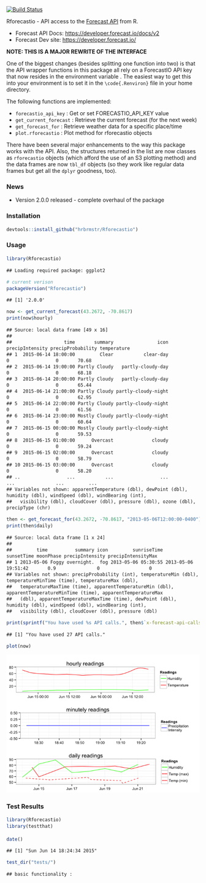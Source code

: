 [![Build Status](https://travis-ci.org/hrbrmstr/Rforecastio.svg)](https://travis-ci.org/hrbrmstr/Rforecastio)

Rforecastio - API access to the [Forecast API](https://developer.forecast.io/docs/v2) from R.

-   Forecast API Docs: <https://developer.forecast.io/docs/v2>
-   Forecast Dev site: <https://developer.forecast.io/>

**NOTE: THIS IS A MAJOR REWRITE OF THE INTERFACE**

One of the biggest changes (besides splitting one function into two) is that the API wrapper functions in this package all rely on a ForecastIO API key that now resides in the environment variable . The easiest way to get this into your environment is to set it in the `\code{.Renviron}` file in your home directory.

The following functions are implemented:

-   `forecastio_api_key` : Get or set FORECASTIO\_API\_KEY value
-   `get_current_forecast` : Retrieve the current forecast (for the next week)
-   `get_forecast_for` : Retrieve weather data for a specific place/time
-   `plot.rforecastio` : Plot method for rforecastio objects

There have been several major enhancements to the way this package works with the API. Also, the structures returned in the list are now classes as `rforecastio` objects (which afford the use of an S3 plotting method) and the data frames are now `tbl_df` objects (so they work like regular data frames but get all the `dplyr` goodness, too).

### News

-   Version 2.0.0 released - complete overhaul of the package

### Installation

``` r
devtools::install_github("hrbrmstr/Rforecastio")
```

### Usage

``` r
library(Rforecastio)
```

    ## Loading required package: ggplot2

``` r
# current verison
packageVersion("Rforecastio")
```

    ## [1] '2.0.0'

``` r
now <- get_current_forecast(43.2672, -70.8617)
print(now$hourly)
```

    ## Source: local data frame [49 x 16]
    ## 
    ##                   time       summary                icon precipIntensity precipProbability temperature
    ## 1  2015-06-14 18:00:00         Clear           clear-day               0                 0       70.68
    ## 2  2015-06-14 19:00:00 Partly Cloudy   partly-cloudy-day               0                 0       68.18
    ## 3  2015-06-14 20:00:00 Partly Cloudy   partly-cloudy-day               0                 0       65.44
    ## 4  2015-06-14 21:00:00 Partly Cloudy partly-cloudy-night               0                 0       62.95
    ## 5  2015-06-14 22:00:00 Partly Cloudy partly-cloudy-night               0                 0       61.56
    ## 6  2015-06-14 23:00:00 Mostly Cloudy partly-cloudy-night               0                 0       60.64
    ## 7  2015-06-15 00:00:00 Mostly Cloudy partly-cloudy-night               0                 0       59.53
    ## 8  2015-06-15 01:00:00      Overcast              cloudy               0                 0       59.24
    ## 9  2015-06-15 02:00:00      Overcast              cloudy               0                 0       58.79
    ## 10 2015-06-15 03:00:00      Overcast              cloudy               0                 0       58.20
    ## ..                 ...           ...                 ...             ...               ...         ...
    ## Variables not shown: apparentTemperature (dbl), dewPoint (dbl), humidity (dbl), windSpeed (dbl), windBearing (int),
    ##   visibility (dbl), cloudCover (dbl), pressure (dbl), ozone (dbl), precipType (chr)

``` r
then <- get_forecast_for(43.2672, -70.8617, "2013-05-06T12:00:00-0400")
print(then$daily)
```

    ## Source: local data frame [1 x 24]
    ## 
    ##         time          summary icon         sunriseTime          sunsetTime moonPhase precipIntensity precipIntensityMax
    ## 1 2013-05-06 Foggy overnight.  fog 2013-05-06 05:30:55 2013-05-06 19:51:42       0.9               0                  0
    ## Variables not shown: precipProbability (int), temperatureMin (dbl), temperatureMinTime (time), temperatureMax (dbl),
    ##   temperatureMaxTime (time), apparentTemperatureMin (dbl), apparentTemperatureMinTime (time), apparentTemperatureMax
    ##   (dbl), apparentTemperatureMaxTime (time), dewPoint (dbl), humidity (dbl), windSpeed (dbl), windBearing (int),
    ##   visibility (dbl), cloudCover (dbl), pressure (dbl)

``` r
print(sprintf("You have used %s API calls.", then$`x-forecast-api-calls`))
```

    ## [1] "You have used 27 API calls."

``` r
plot(now)
```

![](README_files/figure-markdown_github/unnamed-chunk-3-1.png)

### Test Results

``` r
library(Rforecastio)
library(testthat)

date()
```

    ## [1] "Sun Jun 14 18:24:34 2015"

``` r
test_dir("tests/")
```

    ## basic functionality :
